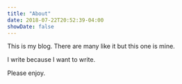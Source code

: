 ```yaml
---
title: "About"
date: 2018-07-22T20:52:39-04:00
showDate: false
---
```


This is my blog. There are many like it but this one is mine.

I write because I want to write.

Please enjoy.
